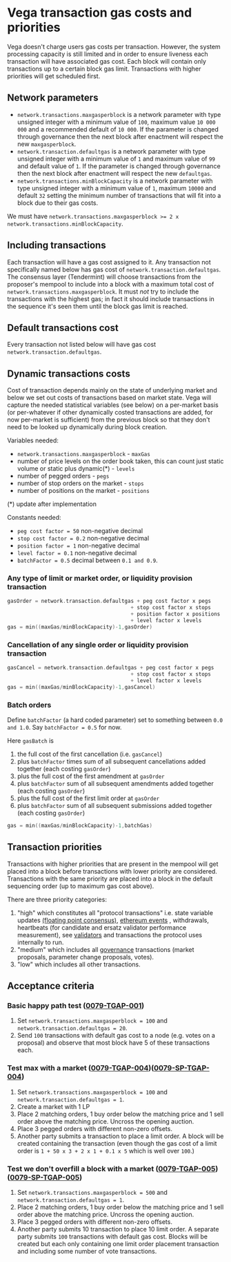 # Vega transaction gas costs and priorities

Vega doesn't charge users gas costs per transaction.
However, the system processing capacity is still limited and in order to ensure liveness each transaction will have associated gas cost.
Each block will contain only transactions up to a certain block gas limit.
Transactions with higher priorities will get scheduled first.

## Network parameters

- `network.transactions.maxgasperblock` is a network parameter with type unsigned integer with a minimum value of `100`, maximum value `10 000 000` and a recommended default of `10 000`. If the parameter is changed through governance then the next block after enactment will respect the new `maxgasperblock`.
- `network.transaction.defaultgas` is a network parameter with type unsigned integer with a minimum value of `1` and maximum value of `99` and default value of `1`. If the parameter is changed through governance then the next block after enactment will respect the new `defaultgas`.
- `network.transactions.minBlockCapacity` is a network parameter with type unsigned integer with a minimum value of `1`, maximum `10000` and default `32` setting the minimum number of transactions that will fit into a block due to their gas costs.

We must have `network.transactions.maxgasperblock >= 2 x network.transactions.minBlockCapacity`.

## Including transactions

Each transaction will have a gas cost assigned to it. Any transaction not specifically named below has gas cost of `network.transaction.defaultgas`.
The consensus layer (Tendermint) will choose transactions from the proposer's mempool to include into a block with a maximum total cost of `network.transactions.maxgasperblock`.
It must *not* try to include the transactions with the highest gas; in fact it should include transactions in the sequence it's seen them until the block gas limit is reached.

## Default transactions cost

Every transaction not listed below will have gas cost `network.transaction.defaultgas`.

## Dynamic transactions costs

Cost of transaction depends mainly on the state of underlying market and below we set out costs of transactions based on market state.
Vega will capture the needed statistical variables (see below) on a per-market basis (or per-whatever if other dynamically costed transactions are added, for now per-market is sufficient) from the previous block so that they don't need to be looked up dynamically during block creation.

Variables needed:

- `network.transactions.maxgasperblock` - `maxGas`
- number of price levels on the order book taken, this can count just static volume or static plus dynamic(*) - `levels`
- number of pegged orders - `pegs`
- number of stop orders on the market - `stops`
- number of positions on the market - `positions`

(*) update after implementation

Constants needed:

- `peg cost factor = 50` non-negative decimal
- `stop cost factor = 0.2` non-negative decimal
- `position factor = 1` non-negative decimal
- `level factor = 0.1` non-negative decimal
- `batchFactor = 0.5` decimal between `0.1 and 0.9`.

### Any type of limit or market order, or liquidity provision transaction

```go
gasOrder = network.transaction.defaultgas + peg cost factor x pegs
                                        + stop cost factor x stops
                                        + position factor x positions
                                        + level factor x levels
gas = min((maxGas/minBlockCapacity)-1,gasOrder)
```

### Cancellation of any single order or liquidity provision transaction

```go
gasCancel = network.transaction.defaultgas + peg cost factor x pegs
                                        + stop cost factor x stops
                                        + level factor x levels
gas = min((maxGas/minBlockCapacity)-1,gasCancel)
```

### Batch orders

Define `batchFactor` (a hard coded parameter) set to something between `0.0 and 1.0`.
Say `batchFactor = 0.5` for now.

Here `gasBatch` is

1. the full cost of the first cancellation (i.e. `gasCancel`)
1. plus `batchFactor` times sum of all subsequent cancellations added together (each costing `gasOrder`)
1. plus the full cost of the first amendment at `gasOrder`
1. plus `batchFactor` sum of all subsequent amendments added together (each costing `gasOrder`)
1. plus the full cost of the first limit order at `gasOrder`
1. plus `batchFactor` sum of all subsequent submissions added together (each costing `gasOrder`)

```go
gas = min((maxGas/minBlockCapacity)-1,batchGas)
```

## Transaction priorities

Transactions with higher priorities that are present in the mempool will get placed into a block before transactions with lower priority are considered.
Transactions with the same priority are placed into a block in the default sequencing order (up to maximum gas cost above).

There are three priority categories:

1. "high" which constitutes all "protocol transactions" i.e. state variable updates [(floating point consensus)](./0065-FTCO-floating_point_consensus.md), [ethereum events](./0036-BRIE-event_queue.md) , withdrawals, heartbeats (for candidate and ersatz validator performance measurement), see [validators](./0069-VCBS-validators_chosen_by_stake.md) and transactions the protocol uses internally to run.
1. "medium" which includes all [governance](./0028-GOVE-governance.md) transactions (market proposals, parameter change proposals, votes).
1. "low" which includes all other transactions.

## Acceptance criteria

### Basic happy path test (<a name="0079-TGAP-001" href="#0079-TGAP-001">0079-TGAP-001</a>)

1. Set `network.transactions.maxgasperblock = 100` and `network.transaction.defaultgas = 20`.
1. Send `100` transactions with default gas cost to a node (e.g. votes on a proposal) and observe that most block have 5 of these transactions each.


### Test max with a market (<a name="0079-TGAP-004" href="#0079-TGAP-004">0079-TGAP-004</a>)(<a name="0079-SP-TGAP-004" href="#0079-SP-TGAP-004">0079-SP-TGAP-004</a>)

1. Set `network.transactions.maxgasperblock = 100` and `network.transaction.defaultgas = 1`.
1. Create a market with 1 LP
1. Place 2 matching orders, 1 buy order below the matching price and 1 sell order above the matching price. Uncross the opening auction.
1. Place 3 pegged orders with different non-zero offsets.
1. Another party submits a transaction to place a limit order. A block will be created containing the transaction (even though the gas cost of a limit order is `1 + 50 x 3 + 2 x 1 + 0.1 x 5` which is well over `100`.)


### Test we don't overfill a block with a market (<a name="0079-TGAP-005" href="#0079-TGAP-005">0079-TGAP-005</a>)(<a name="0079-SP-TGAP-005" href="#0079-SP-TGAP-005">0079-SP-TGAP-005</a>)

1. Set `network.transactions.maxgasperblock = 500` and `network.transaction.defaultgas = 1`.
1. Place 2 matching orders, 1 buy order below the matching price and 1 sell order above the matching price. Uncross the opening auction.
1. Place 3 pegged orders with different non-zero offsets.
1. Another party submits 10 transaction to place 10 limit order. A separate party submits `100` transactions with default gas cost. Blocks will be created but each only containing one limit order placement transaction and including some number of vote transactions.
